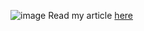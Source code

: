 ![image](https://miro.medium.com/v2/resize:fit:720/format:webp/1*NDLSzU_ow9hyud-q4dsmAw.png)
Read my article [here](https://medium.com/@tifle/geospatial-analysis-for-real-estate-investment-decisions-739937f161d1)
